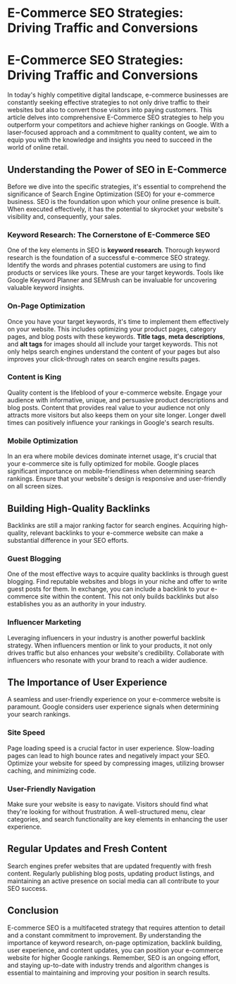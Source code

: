 # E-Commerce SEO Strategies: Driving Traffic and Conversions

# E-Commerce SEO Strategies: Driving Traffic and Conversions

In today's highly competitive digital landscape, e-commerce businesses are constantly seeking effective strategies to not only drive traffic to their websites but also to convert those visitors into paying customers. This article delves into comprehensive E-Commerce SEO strategies to help you outperform your competitors and achieve higher rankings on Google. With a laser-focused approach and a commitment to quality content, we aim to equip you with the knowledge and insights you need to succeed in the world of online retail.

## Understanding the Power of SEO in E-Commerce

Before we dive into the specific strategies, it's essential to comprehend the significance of Search Engine Optimization (SEO) for your e-commerce business. SEO is the foundation upon which your online presence is built. When executed effectively, it has the potential to skyrocket your website's visibility and, consequently, your sales.

### Keyword Research: The Cornerstone of E-Commerce SEO

One of the key elements in SEO is **keyword research**. Thorough keyword research is the foundation of a successful e-commerce SEO strategy. Identify the words and phrases potential customers are using to find products or services like yours. These are your target keywords. Tools like Google Keyword Planner and SEMrush can be invaluable for uncovering valuable keyword insights.

### On-Page Optimization

Once you have your target keywords, it's time to implement them effectively on your website. This includes optimizing your product pages, category pages, and blog posts with these keywords. **Title tags**, **meta descriptions**, and **alt tags** for images should all include your target keywords. This not only helps search engines understand the content of your pages but also improves your click-through rates on search engine results pages.

### Content is King

Quality content is the lifeblood of your e-commerce website. Engage your audience with informative, unique, and persuasive product descriptions and blog posts. Content that provides real value to your audience not only attracts more visitors but also keeps them on your site longer. Longer dwell times can positively influence your rankings in Google's search results.

### Mobile Optimization

In an era where mobile devices dominate internet usage, it's crucial that your e-commerce site is fully optimized for mobile. Google places significant importance on mobile-friendliness when determining search rankings. Ensure that your website's design is responsive and user-friendly on all screen sizes.

## Building High-Quality Backlinks

Backlinks are still a major ranking factor for search engines. Acquiring high-quality, relevant backlinks to your e-commerce website can make a substantial difference in your SEO efforts.

### Guest Blogging

One of the most effective ways to acquire quality backlinks is through guest blogging. Find reputable websites and blogs in your niche and offer to write guest posts for them. In exchange, you can include a backlink to your e-commerce site within the content. This not only builds backlinks but also establishes you as an authority in your industry.

### Influencer Marketing

Leveraging influencers in your industry is another powerful backlink strategy. When influencers mention or link to your products, it not only drives traffic but also enhances your website's credibility. Collaborate with influencers who resonate with your brand to reach a wider audience.

## The Importance of User Experience

A seamless and user-friendly experience on your e-commerce website is paramount. Google considers user experience signals when determining your search rankings.

### Site Speed

Page loading speed is a crucial factor in user experience. Slow-loading pages can lead to high bounce rates and negatively impact your SEO. Optimize your website for speed by compressing images, utilizing browser caching, and minimizing code.

### User-Friendly Navigation

Make sure your website is easy to navigate. Visitors should find what they're looking for without frustration. A well-structured menu, clear categories, and search functionality are key elements in enhancing the user experience.

## Regular Updates and Fresh Content

Search engines prefer websites that are updated frequently with fresh content. Regularly publishing blog posts, updating product listings, and maintaining an active presence on social media can all contribute to your SEO success.

## Conclusion

E-commerce SEO is a multifaceted strategy that requires attention to detail and a constant commitment to improvement. By understanding the importance of keyword research, on-page optimization, backlink building, user experience, and content updates, you can position your e-commerce website for higher Google rankings. Remember, SEO is an ongoing effort, and staying up-to-date with industry trends and algorithm changes is essential to maintaining and improving your position in search results.